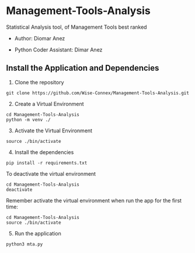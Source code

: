 # Management-Tools-Analysis

Statistical Analysis tool, of Management Tools best ranked

- Author: Diomar Anez

- Python Coder Assistant: Dimar Anez

## Install the Application and Dependencies

1. Clone the repository

```
git clone https://github.com/Wise-Connex/Management-Tools-Analysis.git
```

2. Create a Virtual Environment

```
cd Management-Tools-Analysis
python -m venv ./
```

3. Activate the Virtual Environment

```
source ./bin/activate
```

4. Install the dependencies

```
pip install -r requirements.txt
```

To deactivate the virtual environment

```
cd Management-Tools-Analysis
deactivate
```

Remember activate the virtual environment when run the app for the first time:

```
cd Management-Tools-Analysis
source ./bin/activate
```

5. Run the application

```
python3 mta.py
```
